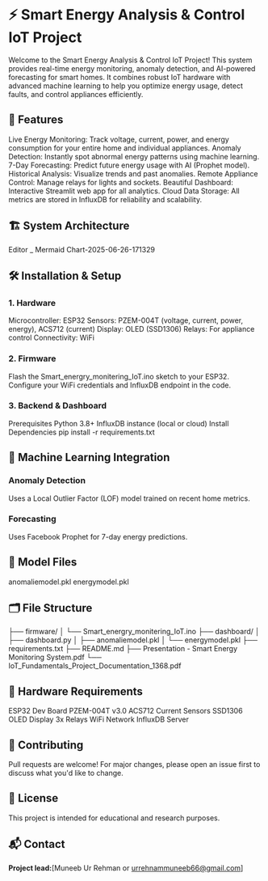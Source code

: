 # ⚡ Smart Energy Analysis & Control IoT Project
Welcome to the Smart Energy Analysis & Control IoT Project!
This system provides real-time energy monitoring, anomaly detection, and AI-powered forecasting for smart homes. It combines robust IoT hardware with advanced machine learning to help you optimize energy usage, detect faults, and control appliances efficiently.

## 🚀 Features
Live Energy Monitoring: Track voltage, current, power, and energy consumption for your entire home and individual appliances.
Anomaly Detection: Instantly spot abnormal energy patterns using machine learning.
7-Day Forecasting: Predict future energy usage with AI (Prophet model).
Historical Analysis: Visualize trends and past anomalies.
Remote Appliance Control: Manage relays for lights and sockets.
Beautiful Dashboard: Interactive Streamlit web app for all analytics.
Cloud Data Storage: All metrics are stored in InfluxDB for reliability and scalability.
## 🏗️ System Architecture
Editor _ Mermaid Chart-2025-06-26-171329

## 🛠️ Installation & Setup
### 1. Hardware
Microcontroller: ESP32
Sensors: PZEM-004T (voltage, current, power, energy), ACS712 (current)
Display: OLED (SSD1306)
Relays: For appliance control
Connectivity: WiFi
### 2. Firmware
Flash the Smart_energry_monitering_IoT.ino sketch to your ESP32.
Configure your WiFi credentials and InfluxDB endpoint in the code.
### 3. Backend & Dashboard
Prerequisites
Python 3.8+
InfluxDB instance (local or cloud)
Install Dependencies
pip install -r requirements.txt

## 🤖 Machine Learning Integration
### Anomaly Detection
Uses a Local Outlier Factor (LOF) model trained on recent home metrics.

### Forecasting
Uses Facebook Prophet for 7-day energy predictions.

## 🧠 Model Files
anomaliemodel.pkl
energymodel.pkl
## 🗂️ File Structure
├── firmware/
│   └── Smart_energry_monitering_IoT.ino
├── dashboard/
│   ├── dashboard.py
│   ├── anomaliemodel.pkl
│   └── energymodel.pkl
├── requirements.txt
├── README.md
├── Presentation - Smart Energy Monitoring System.pdf
└── IoT_Fundamentals_Project_Documentation_1368.pdf
## 🧰 Hardware Requirements
ESP32 Dev Board
PZEM-004T v3.0
ACS712 Current Sensors
SSD1306 OLED Display
3x Relays
WiFi Network
InfluxDB Server
## 🤝 Contributing
Pull requests are welcome!
For major changes, please open an issue first to discuss what you'd like to change.

## 📄 License
This project is intended for educational and research purposes.

## 📬 Contact
**Project lead:**[Muneeb Ur Rehman or urrehnammuneeb66@gmail.com]



